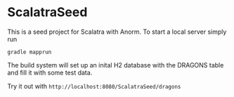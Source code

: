 # ScalatraSeed

This is a seed project for Scalatra with Anorm. To start a local server simply run

```gradle mapprun```

The build system will set up an inital H2 database with the DRAGONS table and fill it with some test data.

Try it out with `http://localhost:8080/ScalatraSeed/dragons`
